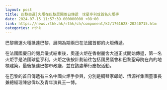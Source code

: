```yaml
---
layout: post
title: 巴黎奧運│火炬在巴黎展開兩日傳遞　球星亨利成首名火炬手
date: 2024-07-15 11:57:39.000000000 +08:00
link: https://news.rthk.hk/rthk/ch/component/k2/1761628-20240715.htm
categories: rthk
---
```


巴黎奧運火種抵達巴黎，展開為期兩日在法國首都的火炬傳遞。

在法國國慶日的閱兵儀式結束後，奧運火炬在香榭麗舍大道正式開始傳遞，第一名火炬手是法國球星亨利，火炬之後按計劃前往包括國民議會和巴黎聖母院在內的地標建築，最後抵達巴黎市政廳，並在該處舉行慶祝活動。

在巴黎的首日傳遞有三名中國火炬手參與，分別是鋼琴家郎朗、恆源祥集團董事長兼總經理陳忠偉以及青年演員王一博。
